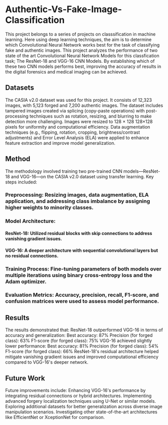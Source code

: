 # Authentic-Vs-Fake-Image-Classification
This project belongs to a series of projects on classsification in machine learning. Here using deep learning techniques, the aim is to determine which Convolutional Neural Network works best for the task of classifying fake and authentic images. This project analyzes the performance of two state of the art Convolutional Neural Network Models for this classfication task; The ResNet-18 and VGG-16 CNN Models. By establishing which of these two CNN models performs best, improving the accuracy of results in the digital forensics and medical imaging can be achieved.   
## Datasets
The CASIA v2.0 dataset was used for this project. It consists of 12,323 images, with 5,123 forged and 7,200 authentic images. The dataset includes tampered images created via splicing (copy-paste operations) with post-processing techniques such as rotation, resizing, and blurring to make detection more challenging. Images were resized to 
128
×
128
128×128 pixels for uniformity and computational efficiency. Data augmentation techniques (e.g., flipping, rotation, cropping, brightness/contrast adjustments) and Error Level Analysis (ELA) were applied to enhance feature extraction and improve model generalization.

## Method
The methodology involved training two pre-trained CNN models—ResNet-18 and VGG-16—on the CASIA v2.0 dataset using transfer learning. Key steps included:
### Preprocessing: Resizing images, data augmentation, ELA application, and addressing class imbalance by assigning higher weights to minority classes.
### Model Architecture:
#### ResNet-18: Utilized residual blocks with skip connections to address vanishing gradient issues.
#### VGG-16: A deeper architecture with sequential convolutional layers but no residual connections.

### Training Process: Fine-tuning parameters of both models over multiple iterations using binary cross-entropy loss and the Adam optimizer.
### Evaluation Metrics: Accuracy, precision, recall, F1-score, and confusion matrices were used to assess model performance.

## Results
The results demonstrated that:
ResNet-18 outperformed VGG-16 in terms of accuracy and generalization:
Best accuracy: 87%
Precision (for forged class): 63%
F1-score (for forged class): 75%
VGG-16 achieved slightly lower performance:
Best accuracy: 81%
Precision (for forged class): 54%
F1-score (for forged class): 66%
ResNet-18's residual architecture helped mitigate vanishing gradient issues and improved computational efficiency compared to VGG-16's deeper network.

## Future Work
Future improvements include:
Enhancing VGG-16's performance by integrating residual connections or hybrid architectures.
Implementing advanced forgery localization techniques using U-Net or similar models.
Exploring additional datasets for better generalization across diverse image manipulation scenarios.
Investigating other state-of-the-art architectures like EfficientNet or XceptionNet for comparison.
